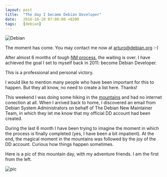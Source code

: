 ```yaml
---
layout: post
title:  "The day I became Debian Developer"
date:   2016-10-10 07:00:00 +0200
tags:	[debian]
---
```


![Debian][debian-logo]

The moment has come. You may contact me now at
[arturo@debian.org](mailto:arturo@debian.org) :-)

After almost 6 months of tough [NM process][nm], the waiting is over. I have
achieved the goal I set to myself back in 2011: become Debian Developer.

This is a professional and personal victory.

<!--more-->

I would like to mention many people who have been important for this to
happen. But they all know, no need to create a list here. Thanks!

This weekend I was doing some hiking in the [mountains][vejeta_post] and
had no internet conection at all.
When I arrived back to home, I discovered an email from Debian System
Administrators on behalf of The Debian New Maintainer Team, in which
they let me know that my official DD account had been created.

During the last 6 month I have been trying to imagine the moment in which the
process is finally completed (yes, I have been a bit impatient).
At the end, the magical moment in the mountains was followed by the joy of
the DD account. Curious how things happen sometimes.

Here is a pic of this mountain day, with my adventure friends.
I am the first from the left.

![pic][extraviaos]

[debian-logo]:	{{site.url}}/assets/debian-logo.jpg
[nm]:		https://nm.debian.org/public/process/arturo
[vejeta_post]:	http://vejeta.com/sleeping-under-the-stars/
[extraviaos]:	{{site.url}}/assets/vivac_grazalema_extraviaos.jpg
